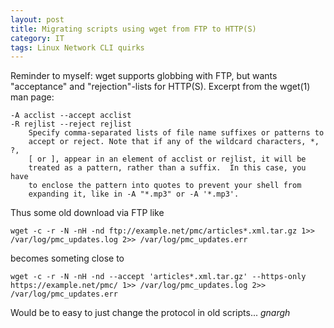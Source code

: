 ```yaml
---
layout: post
title: Migrating scripts using wget from FTP to HTTP(S)
category: IT
tags: Linux Network CLI quirks
---
```


Reminder to myself: wget supports globbing with FTP, but wants "acceptance" and "rejection"-lists for HTTP(S).
Excerpt from the wget(1) man page: 
~~~
-A acclist --accept acclist
-R rejlist --reject rejlist
    Specify comma-separated lists of file name suffixes or patterns to
    accept or reject. Note that if any of the wildcard characters, *, ?,
    [ or ], appear in an element of acclist or rejlist, it will be
    treated as a pattern, rather than a suffix.  In this case, you have
    to enclose the pattern into quotes to prevent your shell from
    expanding it, like in -A "*.mp3" or -A '*.mp3'.
~~~
Thus some old download via FTP like
~~~terminal
wget -c -r -N -nH -nd ftp://example.net/pmc/articles*.xml.tar.gz 1>> /var/log/pmc_updates.log 2>> /var/log/pmc_updates.err
~~~
becomes someting close to
~~~terminal
wget -c -r -N -nH -nd --accept 'articles*.xml.tar.gz' --https-only https://example.net/pmc/ 1>> /var/log/pmc_updates.log 2>> /var/log/pmc_updates.err
~~~

Would be to easy to just change the protocol in old scripts... *gnargh*
